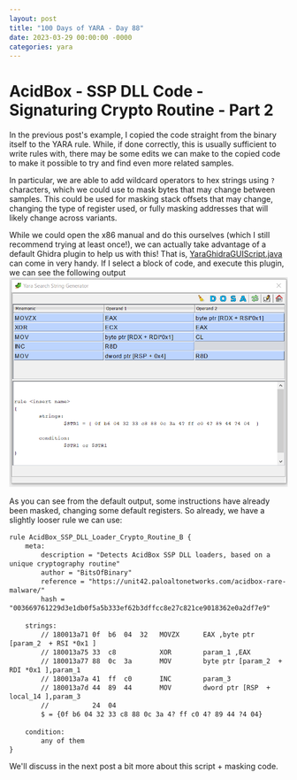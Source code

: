```yaml
---
layout: post
title: "100 Days of YARA - Day 88"
date: 2023-03-29 00:00:00 -0000
categories: yara
---
```


# AcidBox - SSP DLL Code - Signaturing Crypto Routine - Part 2
In the previous post's example, I copied the code straight from the binary itself to the YARA rule. While, if done correctly, this is usually sufficient to write rules with, there may be some edits we can make to the copied code to make it possible to try and find even more related samples.

In particular, we are able to add wildcard operators to hex strings using `?` characters, which we could use to mask bytes that may change between samples. This could be used for masking stack offsets that may change, changing the type of register used, or fully masking addresses that will likely change across variants.

While we could open the x86 manual and do this ourselves (which I still recommend trying at least once!), we can actually take advantage of a default Ghidra plugin to help us with this! That is, [YaraGhidraGUIScript.java](https://github.com/NationalSecurityAgency/ghidra/blob/master/Ghidra/Features/Base/ghidra_scripts/YaraGhidraGUIScript.java) can come in very handy. If I select a block of code, and execute this plugin, we can see the following output
![](/assets/2023-03-29_ghidra_yara_output.png)

As you can see from the default output, some instructions have already been masked, changing some default registers. So already, we have a slightly looser rule we can use:
```
rule AcidBox_SSP_DLL_Loader_Crypto_Routine_B {
    meta:
        description = "Detects AcidBox SSP DLL loaders, based on a unique cryptography routine"
        author = "BitsOfBinary"
        reference = "https://unit42.paloaltonetworks.com/acidbox-rare-malware/"
        hash = "003669761229d3e1db0f5a5b333ef62b3dffcc8e27c821ce9018362e0a2df7e9"
        
    strings:
        // 180013a71 0f  b6  04  32   MOVZX      EAX ,byte ptr [param_2  + RSI *0x1 ]
        // 180013a75 33  c8           XOR        param_1 ,EAX
        // 180013a77 88  0c  3a       MOV        byte ptr [param_2  + RDI *0x1 ],param_1
        // 180013a7a 41  ff  c0       INC        param_3
        // 180013a7d 44  89  44       MOV        dword ptr [RSP  + local_14 ],param_3
        //           24  04
        $ = {0f b6 04 32 33 c8 88 0c 3a 4? ff c0 4? 89 44 ?4 04}
        
    condition:
        any of them
}
```

We'll discuss in the next post a bit more about this script + masking code.